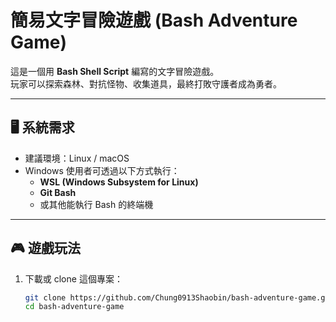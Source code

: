 # 簡易文字冒險遊戲 (Bash Adventure Game)

這是一個用 **Bash Shell Script** 編寫的文字冒險遊戲。  
玩家可以探索森林、對抗怪物、收集道具，最終打敗守護者成為勇者。

---

## 🖥️ 系統需求
- 建議環境：Linux / macOS  
- Windows 使用者可透過以下方式執行：
  - **WSL (Windows Subsystem for Linux)**
  - **Git Bash**
  - 或其他能執行 Bash 的終端機

---

## 🎮 遊戲玩法

1. 下載或 clone 這個專案：
   ```bash
   git clone https://github.com/Chung0913Shaobin/bash-adventure-game.git
   cd bash-adventure-game
